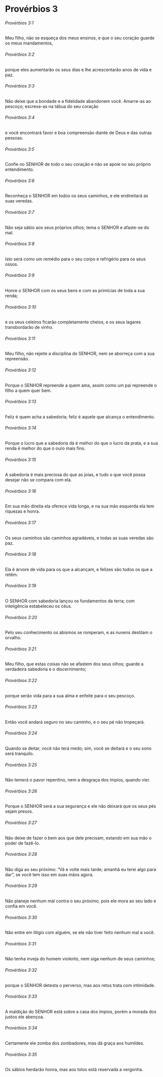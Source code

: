 # Provérbios 3

###### Provérbios 3:1

Meu filho, não se esqueça dos meus ensinos, e que o seu coração guarde os meus mandamentos,

###### Provérbios 3:2

porque eles aumentarão os seus dias e lhe acrescentarão anos de vida e paz.

###### Provérbios 3:3

Não deixe que a bondade e a fidelidade abandonem você. Amarre-as ao pescoço; escreva-as na tábua do seu coração

###### Provérbios 3:4

e você encontrará favor e boa compreensão diante de Deus e das outras pessoas.

###### Provérbios 3:5

Confie no SENHOR de todo o seu coração e não se apoie no seu próprio entendimento.

###### Provérbios 3:6

Reconheça o SENHOR em todos os seus caminhos, e ele endireitará as suas veredas.

###### Provérbios 3:7

Não seja sábio aos seus próprios olhos; tema o SENHOR e afaste-se do mal.

###### Provérbios 3:8

Isto será como um remédio para o seu corpo e refrigério para os seus ossos.

###### Provérbios 3:9

Honre o SENHOR com os seus bens e com as primícias de toda a sua renda;

###### Provérbios 3:10

e os seus celeiros ficarão completamente cheios, e os seus lagares transbordarão de vinho.

###### Provérbios 3:11

Meu filho, não rejeite a disciplina do SENHOR, nem se aborreça com a sua repreensão.

###### Provérbios 3:12

Porque o SENHOR repreende a quem ama, assim como um pai repreende o filho a quem quer bem.

###### Provérbios 3:13

Feliz é quem acha a sabedoria; feliz é aquele que alcança o entendimento.

###### Provérbios 3:14

Porque o lucro que a sabedoria dá é melhor do que o lucro da prata, e a sua renda é melhor do que o ouro mais fino.

###### Provérbios 3:15

A sabedoria é mais preciosa do que as joias, e tudo o que você possa desejar não se compara com ela.

###### Provérbios 3:16

Em sua mão direita ela oferece vida longa, e na sua mão esquerda ela tem riquezas e honra.

###### Provérbios 3:17

Os seus caminhos são caminhos agradáveis, e todas as suas veredas são paz.

###### Provérbios 3:18

Ela é árvore de vida para os que a alcançam, e felizes são todos os que a retêm.

###### Provérbios 3:19

O SENHOR com sabedoria lançou os fundamentos da terra; com inteligência estabeleceu os céus.

###### Provérbios 3:20

Pelo seu conhecimento os abismos se romperam, e as nuvens destilam o orvalho.

###### Provérbios 3:21

Meu filho, que estas coisas não se afastem dos seus olhos; guarde a verdadeira sabedoria e o discernimento;

###### Provérbios 3:22

porque serão vida para a sua alma e enfeite para o seu pescoço.

###### Provérbios 3:23

Então você andará seguro no seu caminho, e o seu pé não tropeçará.

###### Provérbios 3:24

Quando se deitar, você não terá medo; sim, você se deitará e o seu sono será tranquilo.

###### Provérbios 3:25

Não temerá o pavor repentino, nem a desgraça dos ímpios, quando vier.

###### Provérbios 3:26

Porque o SENHOR será a sua segurança e ele não deixará que os seus pés sejam presos.

###### Provérbios 3:27

Não deixe de fazer o bem aos que dele precisam, estando em sua mão o poder de fazê-lo.

###### Provérbios 3:28

Não diga ao seu próximo: “Vá e volte mais tarde; amanhã eu terei algo para dar”, se você tem isso em suas mãos agora.

###### Provérbios 3:29

Não planeje nenhum mal contra o seu próximo, pois ele mora ao seu lado e confia em você.

###### Provérbios 3:30

Não entre em litígio com alguém, se ele não tiver feito nenhum mal a você.

###### Provérbios 3:31

Não tenha inveja do homem violento, nem siga nenhum de seus caminhos;

###### Provérbios 3:32

porque o SENHOR detesta o perverso, mas aos retos trata com intimidade.

###### Provérbios 3:33

A maldição do SENHOR está sobre a casa dos ímpios, porém a morada dos justos ele abençoa.

###### Provérbios 3:34

Certamente ele zomba dos zombadores, mas dá graça aos humildes.

###### Provérbios 3:35

Os sábios herdarão honra, mas aos tolos está reservada a vergonha.

